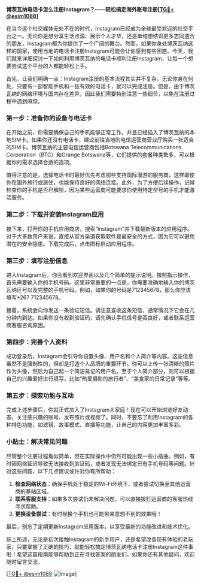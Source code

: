 **博茨瓦纳电话卡怎么注册Instagram？——轻松搞定海外账号注册[[TG💪+ @esim1088](https://t.me/s/esim1088)]**

在当今这个社交媒体无处不在的时代，Instagram已经成为全球最受欢迎的社交平台之一。无论你是想分享生活点滴、展示个人才华，还是单纯想结识更多志同道合的朋友，Instagram都为你提供了一个广阔的舞台。然而，如果你身处博茨瓦纳这样的国家，使用当地的电话卡注册Instagram可能会让你感到有些困惑。今天，我们就来详细探讨一下如何利用博茨瓦纳的电话卡顺利注册Instagram，让每一个想要尝试这个平台的人都能轻松上手。

首先，让我们明确一点：Instagram注册的基本流程其实并不复杂。无论你身在何处，只要有一部智能手机和一张有效的电话卡，就可以完成注册。但是，由于博茨瓦纳的网络环境与国内存在差异，因此我们需要特别注意一些细节，以免在注册过程中遇到麻烦。

### 第一步：准备你的设备与电话卡

在开始之前，你需要确保自己的手机能够正常工作，并且已经插入了博茨瓦纳的本地SIM卡。如果你还没有电话卡，建议前往当地的电信运营商营业厅购买一张适合的SIM卡。博茨瓦纳的主要电信运营商包括Botswana Telecommunications Corporation（BTC）和Orange Botswana等，它们提供的套餐种类繁多，可以根据你的需求选择合适的选项。

值得注意的是，选择电话卡时最好优先考虑那些支持国际漫游的服务商，这样即使你在国外旅行或居住，也能保持良好的网络连接。此外，为了方便后续操作，记得检查你的手机是否已解锁，因为某些运营商可能要求你使用特定型号的手机才能激活服务。

### 第二步：下载并安装Instagram应用

接下来，打开你的手机应用商店，搜索“Instagram”并下载最新版本的应用程序。对于大多数用户来说，直接从官方渠道获取软件是最安全的方式，因为它可以避免潜在的安全隐患。下载完成后，点击图标启动应用程序。

### 第三步：填写注册信息

进入Instagram后，你会看到欢迎界面以及几个简单的提示说明。按照指示操作，首先需要输入你的手机号码。这里非常重要的一点是，你需要准确地输入你的博茨瓦纳区号以及完整的手机号码。例如，如果你的号码是712345678，那么你应该填写+267 712345678。

接着，系统会向你发送一条验证短信。请注意查收这条短信，通常情况下它会在几分钟内到达。如果你没有收到验证码，请先确认手机信号是否良好，或者联系运营商客服咨询原因。

### 第四步：完善个人资料

成功登录后，Instagram会引导你设置头像、用户名和个人简介等内容。这些信息虽然不是强制性的，但却是打造个人品牌的重要环节。你可以上传一张清晰的照片作为头像，然后为自己起一个简洁易记的用户名。至于个人简介部分，则可以根据自己的兴趣爱好进行填写，比如“热爱摄影的旅行者”、“美食家的日常记录”等等。

### 第五步：探索功能与互动

完成上述步骤后，你就正式加入了Instagram大家庭！现在可以开始浏览好友动态、关注感兴趣的账号、发布照片或视频了。同时，不要忘了利用Instagram的各种特色功能，如滤镜、故事模式、直播等功能，让自己的内容更加丰富多彩。

### 小贴士：解决常见问题

尽管整个注册过程看似简单，但在实际操作中仍然可能出现一些小插曲。例如，有时因网络延迟导致无法接收到验证码，或者发现无法绑定已有手机号码等问题。针对这些问题，以下几点建议或许对你有所帮助：

1. **检查网络状态**：确保手机处于稳定的Wi-Fi环境下，或者尝试切换至其他运营商的基站区域。
2. **联系客服支持**：如果多次尝试仍未解决问题，可以直接拨打运营商的客服热线寻求帮助。
3. **更换设备尝试**：有时候换个手机也可能带来意想不到的效果哦！

最后，别忘了定期更新Instagram应用版本，以享受最新的功能改进和技术优化。

综上所述，无论是初次接触Instagram的新手用户，还是希望改善现有体验的老玩家，只要掌握了正确的技巧，就能轻松搞定博茨瓦纳电话卡注册Instagram这件事啦！希望这篇指南能够帮助到正在寻找答案的朋友们。如果你还有其他疑问，欢迎随时留言交流。

[[TG💪+ @esim1088](https://t.me/s/esim1088) ![Image](https://i.postimg.cc/4NQfJmqS/Snipaste-2025-05-13-00-14-12.png)]